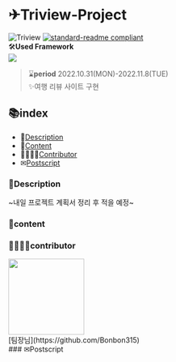 
# ✈Triview-Project
![Triview](https://img.shields.io/badge/Team-Triview-3879ff)
[![standard-readme compliant](https://img.shields.io/badge/readme%20style-standard-brightgreen.svg?style=flat-square)](https://github.com/RichardLitt/standard-readme)
<br>🛠**Used Framework**<br>
<img src="https://img.shields.io/badge/Django-092E20?style=for-the-badge&logo=Django&logoColor=white"><br>
>⌛**period** 2022.10.31(MON)-2022.11.8(TUE)<br>
✨여행 리뷰 사이트 구현<br>
## 📚index
- 📃[Description](#Description)
- 📘[Content](#content)
- 👨‍👩‍👧‍👧[Contributor](#contributor)
- ✉[Postscript](#Postscript)
### 📃Description
~내일 프로젝트 계획서 정리 후 적을 예정~
### 📘content
### 👨‍👩‍👧‍👧contributor
<div style=border-radius: 50%>
<img src="https://avatars.githubusercontent.com/u/108643294?v=4" width="150" height="150"/>
</div>
[팀장님](https://github.com/Bonbon315)
<br>
### ✉Postscript

